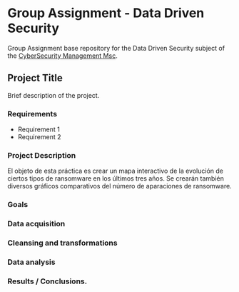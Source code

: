 # Group Assignment - Data Driven Security

Group Assignment base repository for the Data Driven Security subject of the [CyberSecurity Management Msc](https://www.talent.upc.edu/ing/professionals/presentacio/codi/221101/cybersecurity-management/).

## Project Title

Brief description of the project.

### Requirements

  - Requirement 1
  - Requirement 2
  
  
### Project Description

El objeto de esta práctica es crear un mapa interactivo de la evolución de ciertos tipos de ransomware en los últimos tres años.
Se crearán también diversos gráficos comparativos del número de aparaciones de ransomware.

### Goals

### Data acquisition

### Cleansing and transformations

### Data analysis

### Results / Conclusions.
